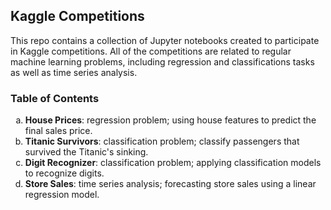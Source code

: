 ## Kaggle Competitions

This repo contains a collection of Jupyter notebooks created to participate in Kaggle competitions. All of the competitions are related to regular machine learning problems, including regression and classifications tasks as well as time series analysis.

### Table of Contents

<ol type="a">
  <li><strong>House Prices</strong>: regression problem; using house features to predict the final sales price.</li>
  <li><strong>Titanic Survivors</strong>: classification problem; classify passengers that survived the Titanic's sinking.</li>
  <li><strong>Digit Recognizer</strong>: classification problem; applying classification models to recognize digits.</li>
  <li><strong>Store Sales</strong>: time series analysis; forecasting store sales using a linear regression model.</li>
</ol>
